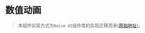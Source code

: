 # 数值动画

<demo />

> 本组件实现方式为`Naive UI`组件库的实现迁移而来([原始地址](https://www.naiveui.com/zh-CN/os-theme/components/number-animation))。
